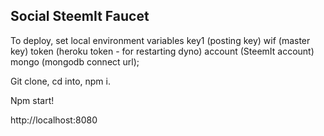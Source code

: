 ## Social SteemIt Faucet

To deploy, set local environment variables key1 (posting key) wif (master key) token (heroku token - for restarting dyno) account (SteemIt account) mongo (mongodb connect url);

Git clone, cd into, npm i.

Npm start!

http://localhost:8080

